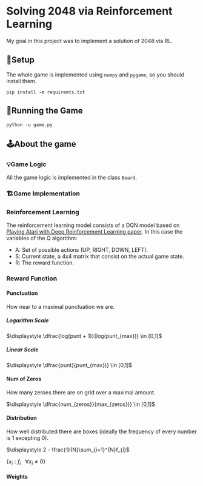 # Solving 2048 via Reinforcement Learning
My goal in this project was to implement a solution of 2048 via RL.

## 🔧Setup
The whole game is implemented using `numpy` and `pygame`, so you should install them.
```
pip install -m requiremts.txt
```
 
## 🚀Running the Game

```
python -u game.py
```

## 🕹️About the game

### 💡Game Logic
All the game logic is implemented in the class `Board`.

### 🏗️Game Implementation


### Reinforcement Learning
The reinforcement learning model consists of a DQN model based on [Playing Atari with Deep Reinforcement Learning paper](https://arxiv.org/pdf/1312.5602.pdf).
In this case the variables of the Q algorithm:
 * A: Set of possible actions (UP, RIGHT, DOWN, LEFT).
 * S: Current state, a 4x4 matrix that consist on the actual game state.
 * R: The reward function.

### Reward Function
#### Punctuation
How near to a maximal punctuation we are.

##### Logarithm Scale
$\displaystyle \dfrac{log(punt + 1)}{log(punt_{max})} \in [0,1]$

##### Linear Scale
$\displaystyle \dfrac{punt}{punt_{max})} \in [0,1]$

#### Num of Zeros
How many zeroes there are on grid over a maximal amount.

$\displaystyle \dfrac{num_{zeros}}{max_{zeros})} \in [0,1]$

#### Distribution
How well distributed there are boxes (ideally the frequency of every number is 1 excepting 0).

$\displaystyle 2 - \frac{1}{N}\sum_{i=1}^{N}f_{i}$

$\displaystyle \left \{ x_{i}: f_{i} \ \ \ \forall x_{i} \neq 0 \right \}$

#### Weights
